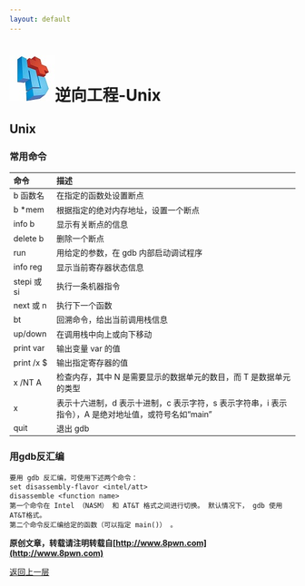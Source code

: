 ```yaml
---
layout: default
---
```

# ![](../img/hj.jpg)逆向工程-Unix
## Unix
### 常用命令

| 命令            | 描述                                                               |
|:-------------|:------------------|
| b 函数名        | 在指定的函数处设置断点                                             |
| b *mem          | 根据指定的绝对内存地址，设置一个断点                               |
| info b          | 显示有关断点的信息                                                 |
| delete b        | 删除一个断点                                                       |
| run <args>      | 用给定的参数，在 gdb 内部启动调试程序                              |
| info reg        | 显示当前寄存器状态信息                                             |
| stepi 或 si     | 执行一条机器指令                                                   |
| next 或 n       | 执行下一个函数                                                     |
| bt              | 回溯命令，给出当前调用栈信息                                       |
| up/down         | 在调用栈中向上或向下移动                                           |
| print var       | 输出变量 var 的值                                                  |
| print /x $<reg> | 输出指定寄存器的值                                                 |
| x /NT A         | 检查内存，其中 N 是需要显示的数据单元的数目，而 T 是数据单元的类型 |
| x               | 表示十六进制，d 表示十进制，c 表示字符，s 表示字符串，i 表示指令），A 是绝对地址值，或符号名如“main” |
|    quit             |                          退出 gdb                                          |


### 用gdb反汇编
```
要用 gdb 反汇编，可使用下述两个命令：
set disassembly-flavor <intel/att>
disassemble <function name>
第一个命令在 Intel （NASM） 和 AT&T 格式之间进行切换。 默认情况下， gdb 使用 AT&T格式。
第二个命令反汇编给定的函数（可以指定 main()） 。
```
__原创文章，转载请注明转载自[http://www.8pwn.com](http://www.8pwn.com)__

[返回上一层](./reverse)
